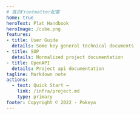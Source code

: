 ```yaml
---
# 首页Frontmatter配置
home: true
heroText: Plat Handbook
heroImage: /cube.png
features:
- title: User Guide 
  details: Some key general technical documents
- title: SOP
  details: Normalized project documentation
- title: OpenAPI
  details: Project api documentation
tagline: Markdown note
actions:
  - text: Quick Start →
    link: /infra/project.md
    type: primary
footer: Copyright © 2022 - Pokeya
---
```

